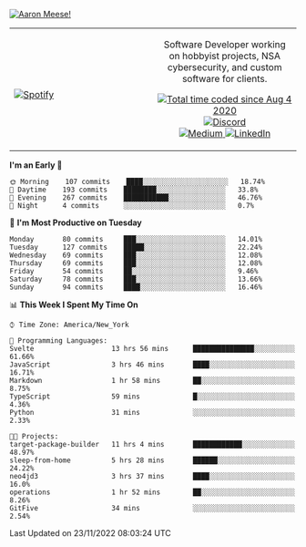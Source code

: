 [![Aaron Meese!](https://user-images.githubusercontent.com/17814535/88975338-a2aabf00-d27f-11ea-963f-8a19608716b4.png)](https://github.com/ajmeese7/readme-ascii "README ASCII")

<!-- Modified from project here: https://github.com/novatorem/novatorem -->
<table width="100%">
  <tr>
  <td width="50%">

&nbsp; <br> [![Spotify](https://ajmeese7.vercel.app/api/spotify)](https://open.spotify.com/user/ajmeese)

  </td>
  <td width="50%">
    <p align="center">
    Software Developer working on hobbyist projects, NSA cybersecurity, and custom software for clients.
    </p>
    <p align="center">
      <a href="https://wakatime.com/@f726891d-3b02-46cd-9b60-e8c59f9e2b14">
        <img src="https://wakatime.com/badge/user/f726891d-3b02-46cd-9b60-e8c59f9e2b14.svg" alt="Total time coded since Aug 4 2020" title="WakaTime" />
      </a>
      <a href="http://link.aaronmeese.com/discord">
        <img src="https://img.shields.io/badge/discord-ajmeese7%234835-369?style=flat-square&logo=discord&logoColor=white&color=purple" alt="Discord" title="Discord">
      </a>
      <br />
      <a href="https://link.aaronmeese.com/medium">
        <img src="https://img.shields.io/badge/medium-ajmeese7-1DB954?style=flat-square&logo=medium&logoColor=white" alt="Medium" title="Medium">
      </a>
      <a href="https://link.aaronmeese.com/linkedin">
        <img src="https://img.shields.io/badge/linkedIn-aaronmeese-1DB954?style=flat-square&logo=linkedin&logoColor=white&color=blue" alt="LinkedIn" title="LinkedIn">
      </a>
    </p>
  </td>

</table>

[//]: <> (The `&nbsp;` is to have Aphelion take up more space)

<!--START_SECTION:waka-->
**I'm an Early 🐤** 

```text
🌞 Morning    107 commits    ████░░░░░░░░░░░░░░░░░░░░░   18.74% 
🌆 Daytime    193 commits    ████████░░░░░░░░░░░░░░░░░   33.8% 
🌃 Evening    267 commits    ███████████░░░░░░░░░░░░░░   46.76% 
🌙 Night      4 commits      ░░░░░░░░░░░░░░░░░░░░░░░░░   0.7%

```
📅 **I'm Most Productive on Tuesday** 

```text
Monday       80 commits     ███░░░░░░░░░░░░░░░░░░░░░░   14.01% 
Tuesday      127 commits    █████░░░░░░░░░░░░░░░░░░░░   22.24% 
Wednesday    69 commits     ███░░░░░░░░░░░░░░░░░░░░░░   12.08% 
Thursday     69 commits     ███░░░░░░░░░░░░░░░░░░░░░░   12.08% 
Friday       54 commits     ██░░░░░░░░░░░░░░░░░░░░░░░   9.46% 
Saturday     78 commits     ███░░░░░░░░░░░░░░░░░░░░░░   13.66% 
Sunday       94 commits     ████░░░░░░░░░░░░░░░░░░░░░   16.46%

```


📊 **This Week I Spent My Time On** 

```text
⌚︎ Time Zone: America/New_York

💬 Programming Languages: 
Svelte                   13 hrs 56 mins      ███████████████░░░░░░░░░░   61.66% 
JavaScript               3 hrs 46 mins       ████░░░░░░░░░░░░░░░░░░░░░   16.71% 
Markdown                 1 hr 58 mins        ██░░░░░░░░░░░░░░░░░░░░░░░   8.75% 
TypeScript               59 mins             █░░░░░░░░░░░░░░░░░░░░░░░░   4.36% 
Python                   31 mins             ░░░░░░░░░░░░░░░░░░░░░░░░░   2.33%

🐱‍💻 Projects: 
target-package-builder   11 hrs 4 mins       ████████████░░░░░░░░░░░░░   48.97% 
sleep-from-home          5 hrs 28 mins       ██████░░░░░░░░░░░░░░░░░░░   24.22% 
neo4jd3                  3 hrs 37 mins       ████░░░░░░░░░░░░░░░░░░░░░   16.0% 
operations               1 hr 52 mins        ██░░░░░░░░░░░░░░░░░░░░░░░   8.26% 
GitFive                  34 mins             ░░░░░░░░░░░░░░░░░░░░░░░░░   2.54%

```


 Last Updated on 23/11/2022 08:03:24 UTC
<!--END_SECTION:waka-->
